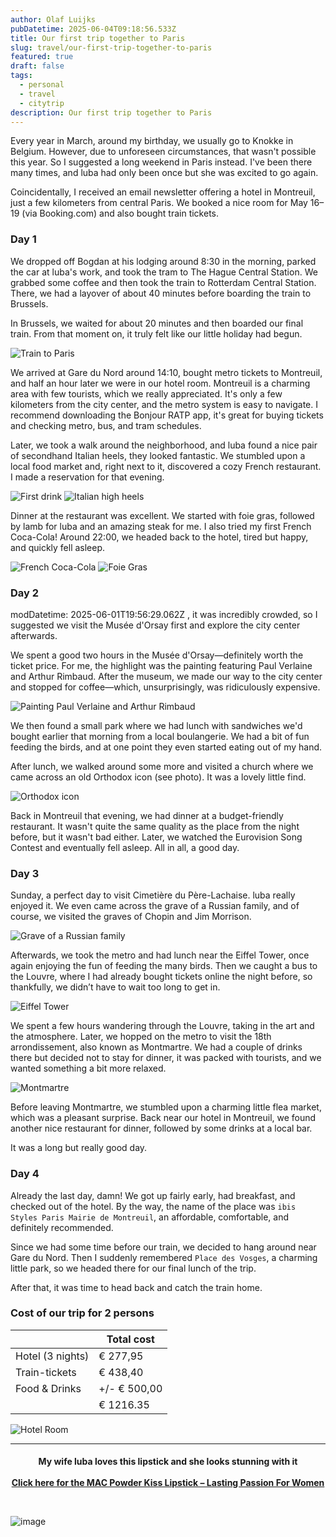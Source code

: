 ```yaml
---
author: Olaf Luijks
pubDatetime: 2025-06-04T09:18:56.533Z
title: Our first trip together to Paris
slug: travel/our-first-trip-together-to-paris
featured: true
draft: false
tags:
  - personal
  - travel
  - citytrip
description: Our first trip together to Paris
---
```


Every year in March, around my birthday, we usually go to Knokke in Belgium. However, due to unforeseen circumstances, that wasn't possible this year. So I suggested a long weekend in Paris instead. I've been there many times, and luba had only been once but she was excited to go again.

Coincidentally, I received an email newsletter offering a hotel in Montreuil, just a few kilometers from central Paris. We booked a nice room for May 16–19 (via Booking.com) and also bought train tickets.

### Day 1

We dropped off Bogdan at his lodging around 8:30 in the morning, parked the car at luba's work, and took the tram to The Hague Central Station. We grabbed some coffee and then took the train to Rotterdam Central Station. There, we had a layover of about 40 minutes before boarding the train to Brussels.

In Brussels, we waited for about 20 minutes and then boarded our final train. From that moment on, it truly felt like our little holiday had begun.

![Train to Paris](@/assets/images/paris-2025/train-to-paris.jpg)

We arrived at Gare du Nord around 14:10, bought metro tickets to Montreuil, and half an hour later we were in our hotel room. Montreuil is a charming area with few tourists, which we really appreciated. It's only a few kilometers from the city center, and the metro system is easy to navigate. I recommend downloading the Bonjour RATP app, it's great for buying tickets and checking metro, bus, and tram schedules.

Later, we took a walk around the neighborhood, and luba found a nice pair of secondhand Italian heels, they looked fantastic. We stumbled upon a local food market and, right next to it, discovered a cozy French restaurant. I made a reservation for that evening.

![First drink](@/assets/images/paris-2025/first-drink.jpg)
![Italian high heels](@/assets/images/paris-2025/high-heels.jpeg)

Dinner at the restaurant was excellent. We started with foie gras, followed by lamb for luba and an amazing steak for me. I also tried my first French Coca-Cola! Around 22:00, we headed back to the hotel, tired but happy, and quickly fell asleep.

![French Coca-Cola](@/assets/images/paris-2025/french-cola.jpeg)
![Foie Gras](@/assets/images/paris-2025/foi-gras.jpeg)

### Day 2

modDatetime: 2025-06-01T19:56:29.062Z
, it was incredibly crowded, so I suggested we visit the Musée d'Orsay first and explore the city center afterwards.

We spent a good two hours in the Musée d'Orsay—definitely worth the ticket price. For me, the highlight was the painting featuring Paul Verlaine and Arthur Rimbaud. After the museum, we made our way to the city center and stopped for coffee—which, unsurprisingly, was ridiculously expensive.

![Painting Paul Verlaine and Arthur Rimbaud](@/assets/images/paris-2025/painting-verlaine-rimbaud.jpeg)

We then found a small park where we had lunch with sandwiches we'd bought earlier that morning from a local boulangerie. We had a bit of fun feeding the birds, and at one point they even started eating out of my hand.

After lunch, we walked around some more and visited a church where we came across an old Orthodox icon (see photo). It was a lovely little find.

![Orthodox icon](@/assets/images/paris-2025/icon.jpeg)

Back in Montreuil that evening, we had dinner at a budget-friendly restaurant. It wasn't quite the same quality as the place from the night before, but it wasn't bad either. Later, we watched the Eurovision Song Contest and eventually fell asleep. All in all, a good day.

### Day 3

Sunday, a perfect day to visit Cimetière du Père-Lachaise. luba really enjoyed it. We even came across the grave of a Russian family, and of course, we visited the graves of Chopin and Jim Morrison.

![Grave of a Russian family](@/assets/images/paris-2025/russian-grave.jpeg)

Afterwards, we took the metro and had lunch near the Eiffel Tower, once again enjoying the fun of feeding the many birds. Then we caught a bus to the Louvre, where I had already bought tickets online the night before, so thankfully, we didn’t have to wait too long to get in.

![Eiffel Tower](@/assets/images/paris-2025/selfie.jpeg)

We spent a few hours wandering through the Louvre, taking in the art and the atmosphere. Later, we hopped on the metro to visit the 18th arrondissement, also known as Montmartre. We had a couple of drinks there but decided not to stay for dinner, it was packed with tourists, and we wanted something a bit more relaxed.

![Montmartre](@/assets/images/paris-2025/montmatre.jpeg)

Before leaving Montmartre, we stumbled upon a charming little flea market, which was a pleasant surprise. Back near our hotel in Montreuil, we found another nice restaurant for dinner, followed by some drinks at a local bar.

It was a long but really good day.

### Day 4

Already the last day, damn! We got up fairly early, had breakfast, and checked out of the hotel. By the way, the name of the place was `ibis Styles Paris Mairie de Montreuil`, an affordable, comfortable, and definitely recommended.

Since we had some time before our train, we decided to hang around near Gare du Nord. Then I suddenly remembered `Place des Vosges`, a charming little park, so we headed there for our final lunch of the trip.

After that, it was time to head back and catch the train home.

### Cost of our trip for 2 persons

| &nbsp;           | Total cost   |
| ---------------- | ------------ |
| Hotel (3 nights) | € 277,95     |
| Train-tickets    | € 438,40     |
| Food & Drinks    | +/- € 500,00 |
|                  | € 1216.35    |

![Hotel Room](@/assets/images/paris-2025/hotel-room.jpeg)

---

<h4 style="text-align: center; padding-bottom: 26px;">
My wife luba loves this lipstick and she looks stunning with it<br /><br />
  <a 
    href="https://amzn.to/3Hh5yEz" target="_blank">Click here for the MAC Powder Kiss Lipstick – Lasting Passion For Women
  </a>
</h4>

![image](@/assets/images/mac-lipstick.jpg)
